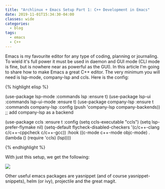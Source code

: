 ```yaml
---
title: "Archlinux + Emacs Setup Part 1: C++ Development in Emacs"
date: 2019-11-01T15:34:30-04:00
classes: wide
categories:
  - blog
tags:
  - emacs
  - C++
---
```


Emacs is my favourite editor for any type of coding, planning or journaling. To wield it's full power it must be used in daemon and GUI mode (CLI mode is fine, but is nowhere near as powerful as the GUI).
In this article I'm going to share how to make Emacs a great C++ editor. The very minimum you will need is lsp-mode, company-lsp and ccls. Here is the config:


{% highlight elisp %}

(use-package lsp-mode :commands lsp :ensure t)
(use-package lsp-ui :commands lsp-ui-mode :ensure t)
(use-package company-lsp
  :ensure t
  :commands company-lsp
  :config (push 'company-lsp company-backends)) ;; add company-lsp as a backend


(use-package ccls
  :ensure t
  :config
  (setq ccls-executable "ccls")
  (setq lsp-prefer-flymake nil)
  (setq-default flycheck-disabled-checkers '(c/c++-clang c/c++-cppcheck c/c++-gcc))
  :hook ((c-mode c++-mode objc-mode) .
         (lambda () (require 'ccls) (lsp))))

{% endhighlight %}


With just this setup, we get the following:

![](https://trevor-vincent.github.io/website/images/posts/emacs_lsp.gif)

Other useful emacs packages are yasnippet (and of course yasnippet-snippets), helm (or ivy), projectile and the great magit.
